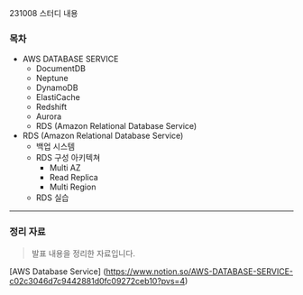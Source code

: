 231008 스터디 내용

### 목차

- AWS DATABASE SERVICE
  - DocumentDB
  - Neptune
  - DynamoDB
  - ElastiCache
  - Redshift
  - Aurora
  - RDS (Amazon Relational Database Service)
- RDS (Amazon Relational Database Service)
  - 백업 시스템
  - RDS 구성 아키텍쳐
    - Multi AZ
    - Read Replica
    - Multi Region
  - RDS 실습

---

### 정리 자료

> 발표 내용을 정리한 자료입니다.

[AWS Database Service] (https://www.notion.so/AWS-DATABASE-SERVICE-c02c3046d7c9442881d0fc09272ceb10?pvs=4)
